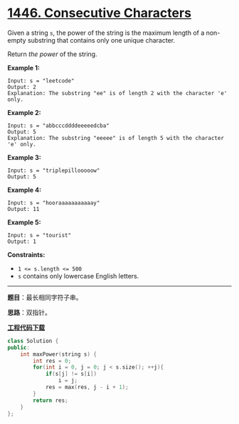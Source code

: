 # [1446. Consecutive Characters](https://leetcode.com/problems/consecutive-characters/)

Given a string `s`, the power of the string is the maximum length of a non-empty substring that contains only one unique character.

Return *the power* of the string.



**Example 1:**

```
Input: s = "leetcode"
Output: 2
Explanation: The substring "ee" is of length 2 with the character 'e' only.
```

**Example 2:**

```
Input: s = "abbcccddddeeeeedcba"
Output: 5
Explanation: The substring "eeeee" is of length 5 with the character 'e' only.
```

**Example 3:**

```
Input: s = "triplepillooooow"
Output: 5
```

**Example 4:**

```
Input: s = "hooraaaaaaaaaaay"
Output: 11
```

**Example 5:**

```
Input: s = "tourist"
Output: 1
```



**Constraints:**

- `1 <= s.length <= 500`
- `s` contains only lowercase English letters.

-----

**题目**：最长相同字符子串。

**思路**：双指针。

[**工程代码下载**](https://github.com/shenkh/leetcode)

```cpp
class Solution {
public:
    int maxPower(string s) {
        int res = 0;
        for(int i = 0, j = 0; j < s.size(); ++j){
            if(s[j] != s[i])
                i = j;
            res = max(res, j - i + 1);
        }
        return res;
    }
};
```
